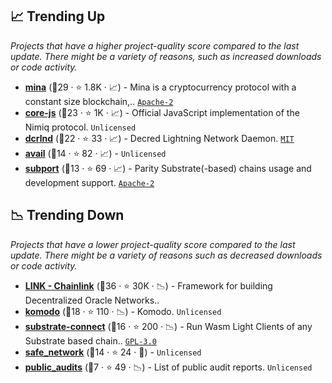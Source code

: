 ## 📈 Trending Up

_Projects that have a higher project-quality score compared to the last update. There might be a variety of reasons, such as increased downloads or code activity._

- <b><a href="https://github.com/MinaProtocol/mina">mina</a></b> (🥇29 ·  ⭐ 1.8K · 📈) - Mina is a cryptocurrency protocol with a constant size blockchain,.. <code><a href="http://bit.ly/3nYMfla">Apache-2</a></code>
- <b><a href="https://github.com/nimiq/core-js">core-js</a></b> (🥇23 ·  ⭐ 1K · 📈) - Official JavaScript implementation of the Nimiq protocol. <code>Unlicensed</code>
- <b><a href="https://github.com/decred/dcrlnd">dcrlnd</a></b> (🥇22 ·  ⭐ 33 · 📈) - Decred Lightning Network Daemon. <code><a href="http://bit.ly/34MBwT8">MIT</a></code>
- <b><a href="https://github.com/availproject/avail">avail</a></b> (🥉14 ·  ⭐ 82 · 📈) -  <code>Unlicensed</code>
- <b><a href="https://github.com/paritytech/subport">subport</a></b> (🥉13 ·  ⭐ 69 · 📈) - Parity Substrate(-based) chains usage and development support. <code><a href="http://bit.ly/3nYMfla">Apache-2</a></code>

## 📉 Trending Down

_Projects that have a lower project-quality score compared to the last update. There might be a variety of reasons such as decreased downloads or code activity._

- <b><a href="https://github.com/smartcontractkit">LINK - Chainlink</a></b> (🥇36 ·  ⭐ 30K · 📉) - Framework for building Decentralized Oracle Networks.. <code><img src="https://git.io/J9cO9" style="display:inline;" width="13" height="13"></code>
- <b><a href="https://github.com/KomodoPlatform/komodo">komodo</a></b> (🥈18 ·  ⭐ 110 · 📉) - Komodo. <code>Unlicensed</code>
- <b><a href="https://github.com/paritytech/substrate-connect">substrate-connect</a></b> (🥈16 ·  ⭐ 200 · 📉) - Run Wasm Light Clients of any Substrate based chain.. <code><a href="http://bit.ly/2M0xdwT">GPL-3.0</a></code>
- <b><a href="https://github.com/maidsafe/safe_network">safe_network</a></b> (🥉14 ·  ⭐ 24 · 🐣) -  <code>Unlicensed</code>
- <b><a href="https://github.com/HashEx/public_audits">public_audits</a></b> (🥉7 ·  ⭐ 49 · 📉) - List of public audit reports. <code>Unlicensed</code>

